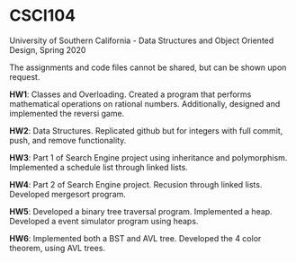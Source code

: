 # CSCI104
University of Southern California - Data Structures and Object Oriented Design, Spring 2020

The assignments and code files cannot be shared, but can be shown upon request.

**HW1**: Classes and Overloading. Created a program that performs mathematical operations on rational numbers. Additionally, designed and implemented the reversi game.

**HW2**: Data Structures. Replicated github but for integers with full commit, push, and remove functionality.  

**HW3**: Part 1 of Search Engine project using inheritance and polymorphism. Implemented a schedule list through linked lists.

**HW4**: Part 2 of Search Engine project. Recusion through linked lists. Developed mergesort program.

**HW5**: Developed a binary tree traversal program. Implemented a heap. Developed a event simulator program using heaps.

**HW6**: Implemented both a BST and AVL tree. Developed the 4 color theorem, using AVL trees.
